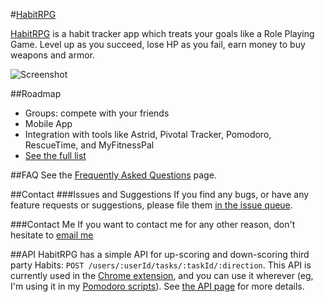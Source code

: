 #[HabitRPG](http://habitrpg.com/)

[HabitRPG](http://habitrpg.com/) is a habit tracker app which treats your goals like a Role Playing Game. Level up as you succeed, lose HP as you fail, earn money to buy weapons and armor.

![Screenshot](https://raw.github.com/lefnire/habitrpg/master/public/img/screenshot.jpeg "Screenshot")

##Roadmap
* Groups: compete with your friends
* Mobile App
* Integration with tools like Astrid, Pivotal Tracker, Pomodoro, RescueTime, and MyFitnessPal
* [See the full list](https://workflowy.com/shared/cd06313a-7c93-ae5f-ae55-e64cae0556e4/)

##FAQ
See the [Frequently Asked Questions](https://github.com/lefnire/habitrpg/wiki/FAQ) page.

##Contact
###Issues and Suggestions
If you find any bugs, or have any feature requests or suggestions, please file them [in the issue queue](https://github.com/lefnire/habitrpg/issues).

###Contact Me
If you want to contact me for any other reason, don't hesitate to [email me](mailto:tylerrenelle@gmail.com)


##API
HabitRPG has a simple API for up-scoring and down-scoring third party Habits: ```POST /users/:userId/tasks/:taskId/:direction```. This API is currently used in the [Chrome extension](https://chrome.google.com/webstore/detail/habitrpg/pidkmpibnnnhneohdgjclfdjpijggmjj), and you can use it wherever (eg, I'm using it in my [Pomodoro scripts](https://www.evernote.com/shard/s17/sh/9cd765e9-9b5e-44ff-a3e1-b46691c3f593/4ab39c1fca3fe6d54c831dfe6550bf5d)). See [the API page](https://github.com/lefnire/habitrpg/wiki/API) for more details.